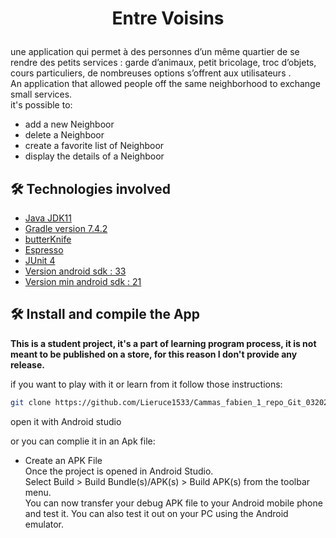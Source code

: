 
# <p align="center">Entre Voisins</p>
  
une application qui permet à des personnes d’un même quartier de se rendre des petits services : garde d’animaux, petit bricolage, troc d’objets, cours particuliers, de nombreuses options s’offrent aux utilisateurs . <br>
An application that allowed people off the same neighborhood to exchange small services.<br>
it's possible to:
- add a new Neighboor
- delete a Neighboor
- create a favorite list of Neighboor
- display the details of a Neighboor


## 🛠️ Technologies involved
- [Java JDK11](https://www.java.com/fr/)
- [Gradle version 7.4.2](https://gradle.org)
- [butterKnife](http://jakewharton.github.io/butterknife/)
- [Espresso](https://developer.android.com/training/testing/espresso)
- [JUnit 4](https://junit.org/junit4/)
- [Version android sdk : 33]()
- [Version min android sdk : 21]()
    
        
## 🛠️ Install and compile the App

**This is a student project, it's a part of learning program process, it is not meant to be published on a store, for this reason I don't provide any release.**

if you want to play with it or learn from it follow those instructions:
 
```bash
git clone https://github.com/Lieruce1533/Cammas_fabien_1_repo_Git_032023.git
```
open it with Android studio

or you can complie it in an Apk file:
- Create an APK File<br>
Once the project is opened in Android Studio.<br>
Select Build > Build Bundle(s)/APK(s) > Build APK(s) from the toolbar menu.<br>
You can now transfer your debug APK file to your Android mobile phone and test it. You can also test it out on your PC using the Android emulator.



        
        
    
